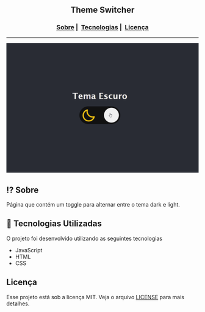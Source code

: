 <h2 align="center">Theme Switcher</h2>

<h3 align="center">
  <a href="#interrobang-motivo">Sobre</a>&nbsp;|&nbsp;
  <a href="#rocket-tecnologias-utilizadas">Tecnologias</a>&nbsp;|&nbsp;
  <a href="#licença">Licença</a>
</h3>

---

<!-- <img src="https://readme-maker.herokuapp.com/uploads/17f931a766815550-foodfy.PNG" width="1200"> -->

![Animais Fantásticos](assets/theme.gif)

## :interrobang: Sobre

Página que contém um toggle para alternar entre o tema dark e light.

## :rocket: Tecnologias Utilizadas

O projeto foi desenvolvido utilizando as seguintes tecnologias

- JavaScript
- HTML
- CSS

## Licença

Esse projeto está sob a licença MIT. Veja o arquivo [LICENSE](LICENSE) para mais detalhes.
